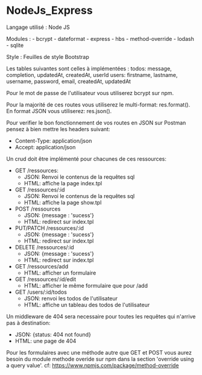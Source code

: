﻿# NodeJs_Express

Langage utilisé : Node JS

Modules : - bcrypt
          - dateformat
          - express
          - hbs
          - method-override
          - lodash
          - sqlite

Style : Feuilles de style Bootstrap 


Les tables suivantes sont celles à implémentées :
  todos: 
    message, completion, updatedAt, createdAt, userId
  users:
    firstname, lastname, username, password, email, createdAt, updatedAt

Pour le mot de passe de l'utilisateur vous utiliserez bcrypt sur npm.

Pour la majorité de ces routes vous utiliserez le multi-format: res.format().
En format JSON vous utiliserez: res.json().

Pour verifier le bon fonctionnement de vos routes en JSON sur Postman pensez à bien mettre les headers suivant: 
  - Content-Type: application/json
  - Accept: application/json

Un crud doit être implémenté pour chacunes de ces ressources: 
  - GET /ressources: 
    - JSON: Renvoi le contenus de la requêtes sql
    - HTML: affiche la page index.tpl
  - GET /ressources/:id
    - JSON: Renvoi le contenus de la requêtes sql
    - HTML: affiche la page show.tpl
  - POST /ressources
    - JSON: {message : 'sucess'}
    - HTML: redirect sur index.tpl
  - PUT/PATCH /ressources/:id
    - JSON: {message : 'sucess'}
    - HTML: redirect sur index.tpl
  - DELETE /ressources/:id
    - JSON: {message : 'sucess'}
    - HTML: redirect sur index.tpl
  - GET /ressources/add
    - HTML: afficher un formulaire
  - GET /ressources/:id/edit
    - HTML: afficher le même formulaire que pour /add
  - GET /users/:id/todos
    - JSON: renvoi les todos de l'utilisateur
    - HTML: affiche un tableau des todos de l'utilisateur


Un middleware de 404 sera necessaire pour toutes les requêtes qui n'arrive pas à destination: 
 - JSON: {status: 404 not found}
 - HTML: une page de 404 


Pour les formulaires avec une méthode autre que GET et POST vous aurez besoin du module methode overide sur npm dans la section 'override using a query value'.
cf: https://www.npmjs.com/package/method-override


